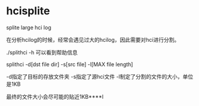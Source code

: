 # hcisplite
splite large hci log


在分析hcilog的时候，经常会遇见过大的hcilog，因此需要对hci进行分割。



./splithci -h 可以看到帮助信息

splithci -d[dst file dir] -s[src file] -l[MAX file length]

-d指定了目标的存放文件夹
-s指定了源hci文件
-l制定了分割的文件的大小，单位是1KB

最终的文件大小会尽可能的贴近1KB****l

